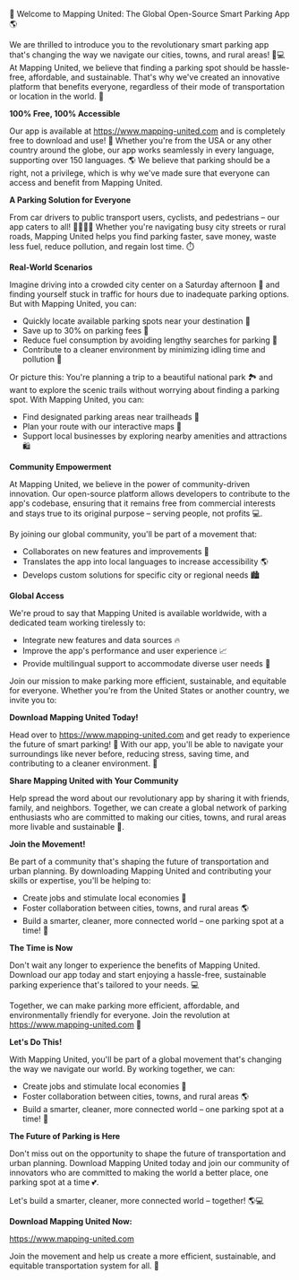 🚀 Welcome to Mapping United: The Global Open-Source Smart Parking App 🌎

We are thrilled to introduce you to the revolutionary smart parking app that's changing the way we navigate our cities, towns, and rural areas! 🚗💻 At Mapping United, we believe that finding a parking spot should be hassle-free, affordable, and sustainable. That's why we've created an innovative platform that benefits everyone, regardless of their mode of transportation or location in the world. 🌟

**100% Free, 100% Accessible**

Our app is available at https://www.mapping-united.com and is completely free to download and use! 💸 Whether you're from the USA or any other country around the globe, our app works seamlessly in every language, supporting over 150 languages. 🌎 We believe that parking should be a right, not a privilege, which is why we've made sure that everyone can access and benefit from Mapping United.

**A Parking Solution for Everyone**

From car drivers to public transport users, cyclists, and pedestrians – our app caters to all! 🚗🚌🚴‍♀️ Whether you're navigating busy city streets or rural roads, Mapping United helps you find parking faster, save money, waste less fuel, reduce pollution, and regain lost time. ⏱️

**Real-World Scenarios**

Imagine driving into a crowded city center on a Saturday afternoon 📸 and finding yourself stuck in traffic for hours due to inadequate parking options. But with Mapping United, you can:

* Quickly locate available parking spots near your destination 📍
* Save up to 30% on parking fees 💸
* Reduce fuel consumption by avoiding lengthy searches for parking 🔋
* Contribute to a cleaner environment by minimizing idling time and pollution 🌱

Or picture this: You're planning a trip to a beautiful national park 🏞️ and want to explore the scenic trails without worrying about finding a parking spot. With Mapping United, you can:

* Find designated parking areas near trailheads 🚗
* Plan your route with our interactive maps 📍
* Support local businesses by exploring nearby amenities and attractions 🛍️

**Community Empowerment**

At Mapping United, we believe in the power of community-driven innovation. Our open-source platform allows developers to contribute to the app's codebase, ensuring that it remains free from commercial interests and stays true to its original purpose – serving people, not profits 💻.

By joining our global community, you'll be part of a movement that:

* Collaborates on new features and improvements 🤝
* Translates the app into local languages to increase accessibility 🌎
* Develops custom solutions for specific city or regional needs 🏙️

**Global Access**

We're proud to say that Mapping United is available worldwide, with a dedicated team working tirelessly to:

* Integrate new features and data sources 🔥
* Improve the app's performance and user experience 📈
* Provide multilingual support to accommodate diverse user needs 💬

Join our mission to make parking more efficient, sustainable, and equitable for everyone. Whether you're from the United States or another country, we invite you to:

**Download Mapping United Today!**

Head over to https://www.mapping-united.com and get ready to experience the future of smart parking! 🚀 With our app, you'll be able to navigate your surroundings like never before, reducing stress, saving time, and contributing to a cleaner environment. 💪

**Share Mapping United with Your Community**

Help spread the word about our revolutionary app by sharing it with friends, family, and neighbors. Together, we can create a global network of parking enthusiasts who are committed to making our cities, towns, and rural areas more livable and sustainable 🌟.

**Join the Movement!**

Be part of a community that's shaping the future of transportation and urban planning. By downloading Mapping United and contributing your skills or expertise, you'll be helping to:

* Create jobs and stimulate local economies 💼
* Foster collaboration between cities, towns, and rural areas 🌎
* Build a smarter, cleaner, more connected world – one parking spot at a time! 🚀

**The Time is Now**

Don't wait any longer to experience the benefits of Mapping United. Download our app today and start enjoying a hassle-free, sustainable parking experience that's tailored to your needs. 💻

Together, we can make parking more efficient, affordable, and environmentally friendly for everyone. Join the revolution at https://www.mapping-united.com 🚀

**Let's Do This!**

With Mapping United, you'll be part of a global movement that's changing the way we navigate our world. By working together, we can:

* Create jobs and stimulate local economies 💼
* Foster collaboration between cities, towns, and rural areas 🌎
* Build a smarter, cleaner, more connected world – one parking spot at a time! 🚀

**The Future of Parking is Here**

Don't miss out on the opportunity to shape the future of transportation and urban planning. Download Mapping United today and join our community of innovators who are committed to making the world a better place, one parking spot at a time 💕.

Let's build a smarter, cleaner, more connected world – together! 🌎💻

**Download Mapping United Now:**

https://www.mapping-united.com

Join the movement and help us create a more efficient, sustainable, and equitable transportation system for all. 🚀